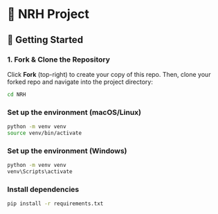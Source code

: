 # 🌟 NRH Project  

## 🚀 Getting Started  

### 1. Fork & Clone the Repository  
Click **Fork** (top-right) to create your copy of this repo. Then, clone your forked repo and navigate into the project directory:  

```bash
cd NRH
```

### Set up the environment (macOS/Linux)
```bash
python -m venv venv
source venv/bin/activate  
```

### Set up the environment (Windows) 
```bash
python -m venv venv
venv\Scripts\activate
```

### Install dependencies
```bash
pip install -r requirements.txt 

